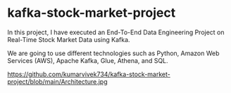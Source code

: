 # kafka-stock-market-project
In this project, I have executed an End-To-End Data Engineering Project on Real-Time Stock Market Data using Kafka.

We are going to use different technologies such as Python, Amazon Web Services (AWS), Apache Kafka, Glue, Athena, and SQL.

https://github.com/kumarvivek734/kafka-stock-market-project/blob/main/Architecture.jpg


